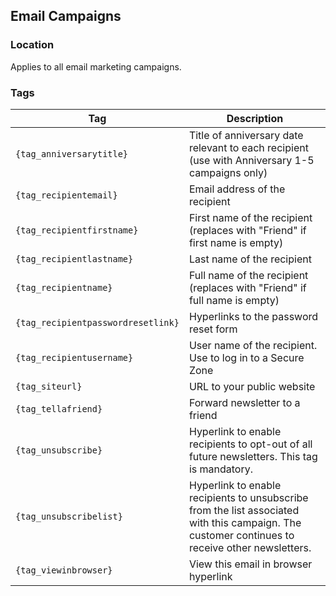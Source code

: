 ## Email Campaigns

### Location

Applies to all email marketing campaigns.

### Tags

Tag | Description
-------------- | -------------
`{tag_anniversarytitle}` | Title of anniversary date relevant to each recipient (use with Anniversary 1-5 campaigns only)
`{tag_recipientemail}` | Email address of the recipient
`{tag_recipientfirstname}` | First name of the recipient (replaces with "Friend" if first name is empty)
`{tag_recipientlastname}` | Last name of the recipient
`{tag_recipientname}` | Full name of the recipient (replaces with "Friend" if full name is empty)
`{tag_recipientpasswordresetlink}` | Hyperlinks to the password reset form
`{tag_recipientusername}` | User name of the recipient. Use to log in to a Secure Zone
`{tag_siteurl}` | URL to your public website
`{tag_tellafriend}` | Forward newsletter to a friend
`{tag_unsubscribe}` | Hyperlink to enable recipients to opt-out of all future newsletters. This tag is mandatory.
`{tag_unsubscribelist}` | Hyperlink to enable recipients to unsubscribe from the list associated with this campaign. The customer continues to receive other newsletters.
`{tag_viewinbrowser}` | View this email in browser hyperlink
